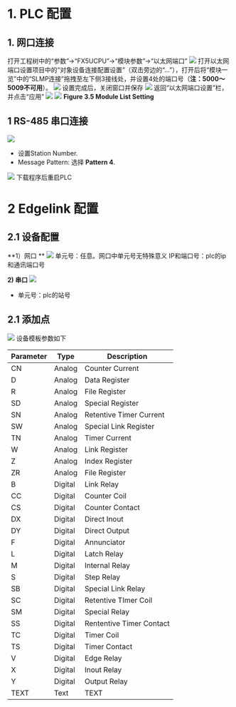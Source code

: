
# 1. PLC 配置
## 1. 网口连接
打开工程树中的“参数”→“FX5UCPU”→“模块参数”→“以太网端口”
![](https://cdn.nlark.com/yuque/0/2024/png/43815434/1714381409163-128f93a1-7e95-48ee-ab19-f9a2b048127e.png#)
打开以太网端口设置项目中的“对象设备连接配置设置”（双击旁边的“…”），打开后将“模块一览”中的“SLMP连接”拖拽至左下侧3接线处，并设置4处的端口号（**注：5000～5009不可用**）。
![](https://cdn.nlark.com/yuque/0/2024/png/43815434/1714381409459-bdc000f8-cbd6-42a5-a180-1f216521db5f.png#)
设置完成后，关闭窗口并保存
![](https://cdn.nlark.com/yuque/0/2024/png/43815434/1714381409744-6891271b-8601-4d9b-abbf-f0524f5c2a62.png#)
返回“以太网端口设置”栏，并点击“应用”
![](https://cdn.nlark.com/yuque/0/2024/png/43815434/1714381410087-1da64909-4825-4949-a388-285d2d93af9e.png#)
![](https://cdn.nlark.com/yuque/0/2024/png/43815434/1714381410397-cbbedd86-6e19-4de1-8f4e-31f70180b76a.png#)
**Figure 3.5 Module List Setting**
## 1 RS-485 串口连接
![](https://cdn.nlark.com/yuque/0/2024/png/43815434/1714381410649-6d77bedb-37ae-45cd-a551-7fbf5e60093f.png#)

- 设置Station Number.
- Message Pattern: 选择 **Pattern 4**.

![](https://cdn.nlark.com/yuque/0/2024/png/43815434/1714381410862-fe57f167-2f79-40f8-811a-73b88a727053.png#)
    下载程序后重启PLC

# 2 Edgelink 配置
## 2.1 设备配置
**1）网口 **
**![](https://cdn.nlark.com/yuque/0/2024/png/43815434/1714381411073-9616e8b3-9be3-4414-be64-9ab0bfa9fbed.png#)**
单元号：任意。网口中单元号无特殊意义
IP和端口号：plc的ip和通讯端口号

**2)  串口**
![](https://cdn.nlark.com/yuque/0/2024/png/43815434/1714381411281-038d18b1-66ce-4f30-a219-e64cdf3b5f6d.png#)

- 单元号：plc的站号

## 2.1 添加点
![](https://cdn.nlark.com/yuque/0/2024/png/43815434/1714381411447-ac2e3a72-e757-451b-a604-c962744a6dd5.png#)
设备模板参数如下

| **Parameter** | **Type** | **Description** |
| --- | --- | --- |
| CN | Analog | Counter Current |
| D | Analog | Data Register |
| R | Analog | File Register |
| SD | Analog | Special Register |
| SN | Analog | Retentive Timer Current |
| SW | Analog | Special Link Register |
| TN | Analog | Timer Current |
| W | Analog | Link Register |
| Z | Analog | Index Register |
| ZR | Analog | File Register |
| B | Digital | Link Relay |
| CC | Digital | Counter Coil |
| CS | Digital | Counter Contact |
| DX | Digital | Direct Inout |
| DY | Digital | Direct Output |
| F | Digital | Annunciator |
| L | Digital | Latch Relay |
| M | Digital | Internal Relay |
| S | Digital | Step Relay |
| SB | Digital | Special Link Relay |
| SC | Digital | Retentive TImer Coil |
| SM | Digital | Special Relay |
| SS | Digital | Rententive Timer Contact |
| TC | Digital | Timer Coil |
| TS | Digital | Timer Contact |
| V | Digital | Edge Relay |
| X | Digital | Inout Relay |
| Y | Digital | Output Relay |
| TEXT | Text | TEXT |



